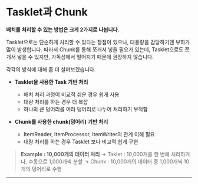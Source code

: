# Tasklet과 Chunk

**배치를 처리할 수 있는 방법은 크게 2가지로 나뉩니다.**

Tasklet으로는 단순하게 처리할 수 있다는 장점이 있으나, 대용량을 감당하기엔 부하가 많이 발생합니다. 따라서 Chunk를 통해 쪼개서 넣을 필요가 있는데, Tasklet으로도 쪼개서 넣을 수 있지만, 가독성에서 떨어지기 때문에 권장하지 않습니다. 

각각의 방식에 대해 좀 더 살펴보겠습니다. 

- **Tasklet을 사용한 Task 기반 처리**
    - 배치 처리 과정이 비교적 쉬운 경우 쉽게 사용
    - 대량 처리를 하는 경우 더 복잡
    - 하나의 큰 덩어리를 여러 덩어리로 나누어 처리하기 부적합
    
- **Chunk를 사용한 chunk(덩어리) 기반 처리**
    - ItemReader, ItemProcessor, ItemWriter의 관계 이해 필요
    - 대량 처리를 하는 경우 Tasklet 보다 비교적 쉽게 구현
    

> **Example : 10,000개의 데이터 처리**
→ Taklet : 10,000개를 한 번에 처리하거나, 수동으로 1,000개씩 분할
→ Chunk : 10,000개의 데이터 중 1,000개씩 10개의 덩어리로 수행
> 

---
